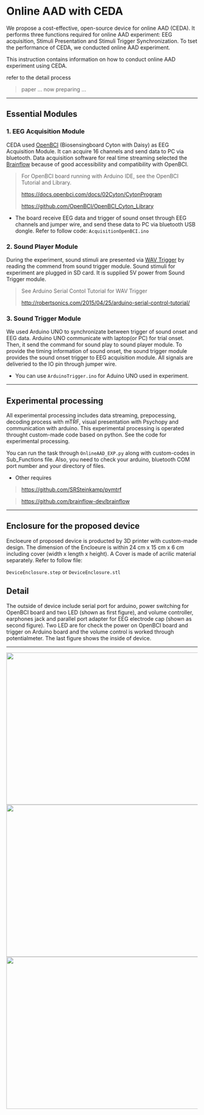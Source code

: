 # Online AAD with CEDA

We propose a cost-effective, open-source device for online AAD (CEDA). It performs three functions required for online AAD experiment: EEG acquisition, Stimuli Presentation and Stimuli Trigger Synchronization. To tset the performance of CEDA, we conducted online AAD experiment.

This instruction contains information on how to conduct online AAD experiment using CEDA. 

refer to the detail process
> paper ... now preparing ...


***
## Essential Modules

### 1.  EEG Acquisition Module

 CEDA used [OpenBCI](https://openbci.com/?utm_source=google&utm_medium=cpc&utm_campaign=716348300&utm_content=openbci&gclid=Cj0KCQiA-eeMBhCpARIsAAZfxZBwfN8ei8seomxZ255WDN04UvwYix6hzXr-pJoc7drJViXE77-MirIaAnfWEALw_wcB) (Biosensingboard Cyton with Daisy) as EEG Acquisition Module. It can acquire 16 channels and send data to PC via bluetooth. Data acquisition software for real time streaming selected the [Brainflow](https://github.com/brainflow-dev/brainflow) because of good accessibility and compatibility with OpenBCI. 

  > For OpenBCI board running with Arduino IDE, see the OpenBCI Tutorial and Library.
  > 
  > https://docs.openbci.com/docs/02Cyton/CytonProgram
  > 
  > https://github.com/OpenBCI/OpenBCI_Cyton_Library


  - The board receive EEG data and trigger of sound onset through EEG channels and jumper wire, and send these data to PC via bluetooth USB dongle.
   Refer to follow code:  `AcquisitionOpenBCI.ino`

### 2.  Sound Player Module
During the experiment, sound stimuli are presented via [WAV Trigger](https://github.com/robertsonics/WAV-Trigger-Arduino-Serial-Library) by reading the commend from sound trigger module. Sound stimuli for experiment are plugged in SD card. It is supplied 5V power from Sound Trigger module.


> See Arduino Serial Contol Tutorial for WAV Trigger
> 
> http://robertsonics.com/2015/04/25/arduino-serial-control-tutorial/


### 3.  Sound Trigger Module
We used Arduino UNO to synchronizate between trigger of sound onset and EEG data. Arduino UNO communicate with laptop(or PC) for trial onset. Then, it send the command for sound play to sound player module. To provide the timing information of sound onset, the sound trigger module provides the sound onset trigger to EEG acquisition module. All signals are deliveried to the IO pin through jumper wire.  

-  You can use   `ArduinoTrigger.ino`   for Aduino UNO used in experiment.

***
## Experimental processing

All experimental processing includes data streaming, prepocessing, decoding process with mTRF, visual presentation with Psychopy and communication with arduino. This experimental processing is operated throught custom-made code based on python. See the code for experimental processing.

You can run the task through `OnlineAAD_EXP.py` along with custom-codes in Sub_Functions file.
Also, you need to check your arduino, bluetooth COM port number and your directory of files.

+ Other requires
> https://github.com/SRSteinkamp/pymtrf

> https://github.com/brainflow-dev/brainflow

***
## Enclosure for the proposed device
Encloeure of proposed device is producted by 3D printer with custom-made design. The dimension of the Encloeure is within 24 cm x 15 cm x 6 cm including cover (width x length x height). A Cover is made of acrilic material separately. 
Refer to follow file:

`DeviceEnclosure.step`
 or 
`DeviceEnclosure.stl`


## Detail
The outside of device include serial port for arduino, power switching for OpenBCI board and two LED (shown as first figure), and volume controller, earphones jack and parallel port adapter for EEG electrode cap (shown as second figure). Two LED are for check the power on OpenBCI board and trigger on Arduino board and the volume control is worked through potentialmeter. The last figure shows the inside of device.

***

<img src="https://user-images.githubusercontent.com/85104167/142797442-7c8c5677-199c-4192-8cdf-e37cbf4d5fd9.jpg" width="600" height="400">
<img src="https://user-images.githubusercontent.com/85104167/142797446-1ed05680-9816-4fd7-a80c-fed93afa0ad8.jpg" width="600" height="400">
<img src="https://user-images.githubusercontent.com/85104167/142797452-4d86a22f-e608-44a9-a706-3fac1b7e39b9.jpg" width="600" height="400">

